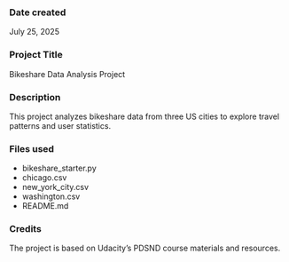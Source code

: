 ### Date created
July 25, 2025

### Project Title
Bikeshare Data Analysis Project

### Description
This project analyzes bikeshare data from three US cities to explore travel patterns and user statistics.

### Files used
- bikeshare_starter.py
- chicago.csv
- new_york_city.csv
- washington.csv
- README.md

### Credits
The project is based on Udacity’s PDSND course materials and resources.
